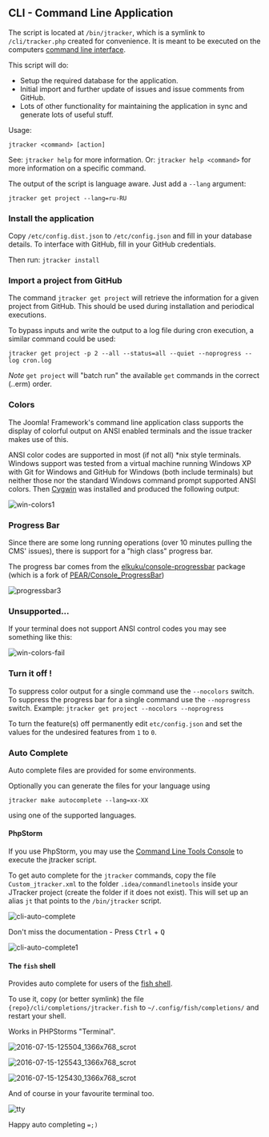 ## CLI - Command Line Application

The script is located at `/bin/jtracker`, which is a symlink to `/cli/tracker.php` created for convenience.
It is meant to be executed on the computers [command line interface](https://en.wikipedia.org/wiki/Command-line_interface).

This script will do:

* Setup the required database for the application.
* Initial import and further update of issues and issue comments from GitHub.
* Lots of other functionality for maintaining the application in sync and generate lots of useful stuff.

Usage:

`jtracker <command> [action]`

See: `jtracker help` for more information.
Or: `jtracker help <command>` for more information on a specific command.

The output of the script is language aware. Just add a `--lang` argument:

`jtracker get project --lang=ru-RU`

### Install the application

Copy `/etc/config.dist.json` to `/etc/config.json` and fill in your database details. To interface with GitHub, fill in your GitHub credentials.

Then run:
	`jtracker install`

### Import a project from GitHub

The command `jtracker get project` will retrieve the information for a given project from GitHub.
This should be used during installation and periodical executions.

To bypass inputs and write the output to a log file during cron execution, a similar command could be used:

`jtracker get project -p 2 --all --status=all --quiet --noprogress --log cron.log`

*Note* `get project` will "batch run" the available `get` commands in the correct (..erm) order.

### Colors

The Joomla! Framework's command line application class supports the display of colorful output on ANSI enabled terminals and the issue tracker makes use of this.

ANSI color codes are supported in most (if not all) *nix style terminals.
Windows support was tested from a virtual machine running Windows XP with Git for Windows and GitHub for Windows (both include terminals) but neither those nor the standard Windows command prompt supported ANSI colors.
Then [Cygwin](http://www.cygwin.com/) was installed and produced the following output:

![win-colors1](https://f.cloud.github.com/assets/33978/491726/2c5ff9b4-ba54-11e2-80eb-76a29914d58a.png)

### Progress Bar

Since there are some long running operations (over 10 minutes pulling the CMS' issues), there is support for a "high class" progress bar.

The progress bar comes from the [elkuku/console-progressbar](https://packagist.org/packages/elkuku/console-progressbar) package (which is a fork of [PEAR/Console_ProgressBar](http://pear.php.net/package/Console_ProgressBar))

![progressbar3](https://f.cloud.github.com/assets/33978/491733/a36ce152-ba54-11e2-8c06-179b6a379876.png)

### Unsupported...

If your terminal does not support ANSI control codes you may see something like this:

![win-colors-fail](https://f.cloud.github.com/assets/33978/491728/57cc233e-ba54-11e2-9c6b-154ad99488fd.png)

### Turn it off !

To suppress color output for a single command use the `--nocolors` switch.
To suppress the progress bar for a single command use the `--noprogress` switch.
Example:
`jtracker get project --nocolors --noprogress`

To turn the feature(s) off permanently edit `etc/config.json` and set the values for the undesired features from `1` to `0`.

### Auto Complete

Auto complete files are provided for some environments.

Optionally you can generate the files for your language using

`jtracker make autocomplete --lang=xx-XX`

using one of the supported languages.

#### PhpStorm

If you use PhpStorm, you may use the [Command Line Tools Console](http://www.jetbrains.com/phpstorm/webhelp/command-line-tools-console-tool-window.html) to execute the jtracker script.

To get auto complete for the `jtracker` commands, copy the file `Custom_jtracker.xml` to the folder `.idea/commandlinetools` inside your JTracker project (create the folder if it does not exist). This will set up an alias `jt` that points to the `/bin/jtracker` script.

![cli-auto-complete](https://f.cloud.github.com/assets/2059654/738999/cc8f5ba2-e351-11e2-8389-8fbb1e4a3243.png)

Don't miss the documentation - Press <kbd>Ctrl</kbd> + <kbd>Q</kbd>

![cli-auto-complete1](https://f.cloud.github.com/assets/2059654/739003/d0295894-e351-11e2-8ee6-973d8741a3cd.png)

#### The `fish` shell

Provides auto complete for users of the [fish shell](https://fishshell.com).

To use it, copy (or better symlink) the file 
`{repo}/cli/completions/jtracker.fish`
to
`~/.config/fish/completions/`
and restart your shell.

Works in PHPStorms "Terminal".

![2016-07-15-125504_1366x768_scrot](https://cloud.githubusercontent.com/assets/33978/16890651/1dc653da-4ab6-11e6-91d8-ba62b1d11603.png)

![2016-07-15-125543_1366x768_scrot](https://cloud.githubusercontent.com/assets/33978/16890652/1dce0ada-4ab6-11e6-963c-01a0e5c2240a.png)

![2016-07-15-125430_1366x768_scrot](https://cloud.githubusercontent.com/assets/33978/16890650/1dc25906-4ab6-11e6-88d0-aeb7d1386e4a.png)

And of course in your favourite terminal too.

![tty](https://cloud.githubusercontent.com/assets/33978/16890656/2373b23c-4ab6-11e6-875b-d90f7d1de8a2.gif)

Happy auto completing `=;)`
